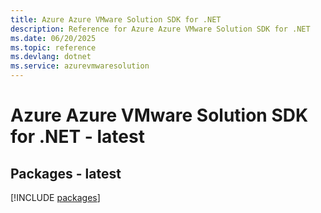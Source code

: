 ```yaml
---
title: Azure Azure VMware Solution SDK for .NET
description: Reference for Azure Azure VMware Solution SDK for .NET
ms.date: 06/20/2025
ms.topic: reference
ms.devlang: dotnet
ms.service: azurevmwaresolution
---
```

# Azure Azure VMware Solution SDK for .NET - latest
## Packages - latest
[!INCLUDE [packages](azure-vmware-solution-index.md)]